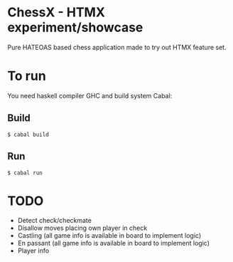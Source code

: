 # ChessX - HTMX experiment/showcase

Pure HATEOAS based chess application made to try out HTMX feature set.

# To run

You need haskell compiler GHC and build system Cabal:

## Build
```
$ cabal build
```

## Run

```
$ cabal run
```

# TODO

- Detect check/checkmate
- Disallow moves placing own player in check
- Castling (all game info is available in board to implement logic)
- En passant (all game info is available in board to implement logic)
- Player info
